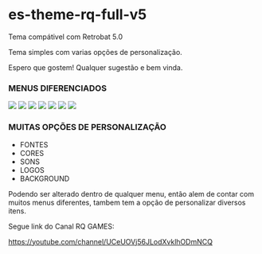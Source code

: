 # es-theme-rq-full-v5
Tema compátivel com Retrobat 5.0

Tema simples com varias opções de personalização.

Espero que gostem! Qualquer sugestão e bem vinda.

### MENUS DIFERENCIADOS

![](https://i.ibb.co/Qcb6qtN/Whats-App-Image-2022-07-03-at-15-12-03.jpg)
![](https://i.ibb.co/QNmq06h/Whats-App-Image-2022-07-03-at-15-35-51.jpg)
![](https://i.ibb.co/z8nGxNJ/Whats-App-Image-2022-07-03-at-15-34-24.jpg)
![](https://i.ibb.co/cNVYm7S/Whats-App-Image-2022-07-03-at-15-24-20.jpg)
![](https://i.ibb.co/2h8nKdX/Whats-App-Image-2022-07-03-at-15-22-23.jpg)
![](https://i.ibb.co/NKcYmqk/Whats-App-Image-2022-07-03-at-15-20-54.jpg)
![](https://i.ibb.co/CM7N3k2/Whats-App-Image-2022-07-03-at-15-58-11.jpg)

### MUITAS OPÇÕES DE PERSONALIZAÇÃO

* FONTES
* CORES
* SONS
* LOGOS
* BACKGROUND

Podendo ser alterado dentro de qualquer menu, então alem de contar com muitos menus diferentes, tambem tem a opção de personalizar diversos itens.

Segue link do Canal RQ GAMES:

https://youtube.com/channel/UCeUOVj56JLodXvklhODmNCQ


